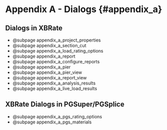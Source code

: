 Appendix A - Dialogs {#appendix_a}
============

Dialogs in XBRate
-----------------
* @subpage appendix_a_project_properties
* @subpage appendix_a_section_cut
* @subpage appendix_a_load_rating_options
* @subpage appendix_a_report
* @subpage appendix_a_configure_reports
* @subpage appendix_a_pier
* @subpage appendix_a_pier_view
* @subpage appendix_a_report_view
* @subpage appendix_a_analysis_results
* @subpage appendix_a_live_load_results

XBRate Dialogs in PGSuper/PGSplice
----------------------------------
* @subpage appendix_a_pgs_rating_options
* @subpage appendix_a_pgs_materials

